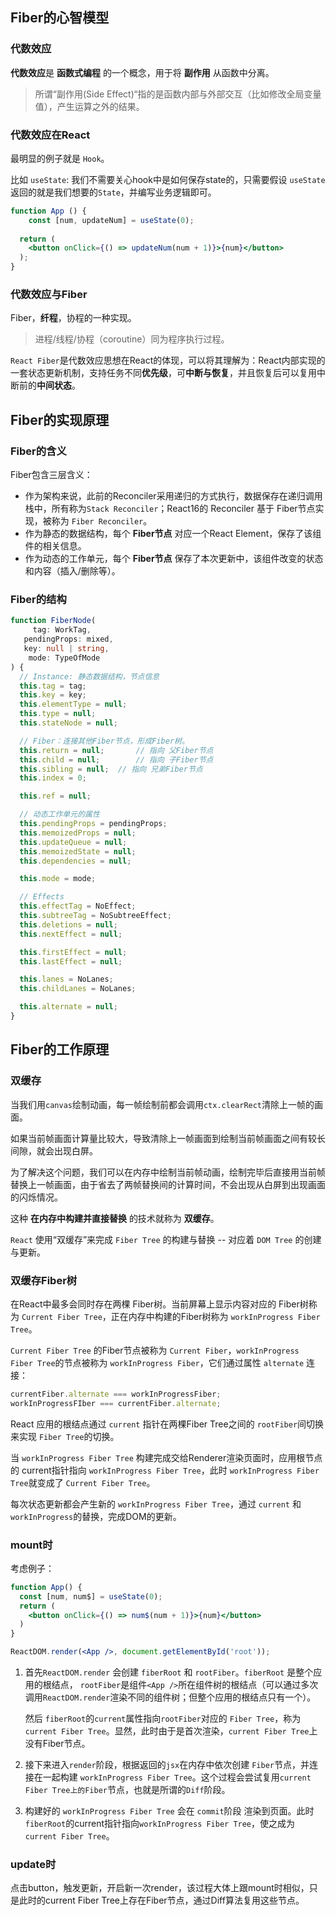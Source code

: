 ## Fiber的心智模型

### 代数效应

**代数效应**是 **函数式编程** 的一个概念，用于将 **副作用** 从函数中分离。

> 所谓“副作用(Side Effect)“指的是函数内部与外部交互（比如修改全局变量值），产生运算之外的结果。

### 代数效应在React

最明显的例子就是 `Hook`。

比如 `useState`: 我们不需要关心hook中是如何保存state的，只需要假设 `useState` 返回的就是我们想要的`State`，并编写业务逻辑即可。

```jsx
function App () {
	const [num, updateNum] = useState(0);
  
  return (
  	<button onClick={() => updateNum(num + 1)}>{num}</button>
  );
}
```



### 代数效应与Fiber

Fiber，**纤程**，协程的一种实现。

> 进程/线程/协程（coroutine）同为程序执行过程。

`React Fiber`是代数效应思想在React的体现，可以将其理解为：React内部实现的一套状态更新机制，支持任务不同**优先级**，可**中断与恢复**，并且恢复后可以复用中断前的**中间状态**。



## Fiber的实现原理

### Fiber的含义

Fiber包含三层含义：

* 作为架构来说，此前的Reconciler采用递归的方式执行，数据保存在递归调用栈中，所有称为`Stack Reconciler`；React16的 Reconciler 基于 Fiber节点实现，被称为 `Fiber Reconciler`。
* 作为静态的数据结构，每个 **Fiber节点** 对应一个React Element，保存了该组件的相关信息。
* 作为动态的工作单元，每个 **Fiber节点** 保存了本次更新中，该组件改变的状态和内容（插入/删除等）。

### Fiber的结构

```ts
function FiberNode(
	 tag: WorkTag,
   pendingProps: mixed,
   key: null | string,
    mode: TypeOfMode
) {
  // Instance: 静态数据结构，节点信息
  this.tag = tag;
  this.key = key;
  this.elementType = null;
  this.type = null;
  this.stateNode = null;

  // Fiber：连接其他Fiber节点，形成Fiber树。
  this.return = null;		// 指向 父Fiber节点
  this.child = null;		// 指向 子Fiber节点
  this.sibling = null;	// 指向 兄弟Fiber节点
  this.index = 0;

  this.ref = null;

  // 动态工作单元的属性
  this.pendingProps = pendingProps;
  this.memoizedProps = null;
  this.updateQueue = null;
  this.memoizedState = null;
  this.dependencies = null;

  this.mode = mode;

  // Effects
  this.effectTag = NoEffect;
  this.subtreeTag = NoSubtreeEffect;
  this.deletions = null;
  this.nextEffect = null;

  this.firstEffect = null;
  this.lastEffect = null;

  this.lanes = NoLanes;
  this.childLanes = NoLanes;

  this.alternate = null;
}
```



## Fiber的工作原理

### 双缓存

当我们用`canvas`绘制动画，每一帧绘制前都会调用`ctx.clearRect`清除上一帧的画面。

如果当前帧画面计算量比较大，导致清除上一帧画面到绘制当前帧画面之间有较长间隙，就会出现白屏。

为了解决这个问题，我们可以在内存中绘制当前帧动画，绘制完毕后直接用当前帧替换上一帧画面，由于省去了两帧替换间的计算时间，不会出现从白屏到出现画面的闪烁情况。

这种 **在内存中构建并直接替换** 的技术就称为 **双缓存**。

`React` 使用“双缓存”来完成 `Fiber Tree` 的构建与替换 -- 对应着 `DOM Tree` 的创建与更新。



### 双缓存Fiber树

在React中最多会同时存在两棵 Fiber树。当前屏幕上显示内容对应的 Fiber树称为 `Current Fiber Tree`，正在内存中构建的Fiber树称为 `workInProgress Fiber Tree`。

`Current Fiber Tree` 的Fiber节点被称为 `Current Fiber`，`workInProgress Fiber Tree`的节点被称为 `workInProgress Fiber`，它们通过属性 `alternate` 连接：

```js
currentFiber.alternate === workInProgressFiber;
workInProgressFIber === currentFiber.alternate;
```

React 应用的根结点通过 `current` 指针在两棵Fiber Tree之间的 `rootFiber`间切换来实现 `Fiber Tree`的切换。

当 `workInProgress Fiber Tree` 构建完成交给Renderer渲染页面时，应用根节点的 current指针指向 `workInProgress Fiber Tree`，此时 `workInProgress Fiber Tree`就变成了 `Current Fiber Tree`。

每次状态更新都会产生新的 `workInProgress Fiber Tree`，通过 `current` 和 `workInProgress`的替换，完成DOM的更新。



### mount时

考虑例子：

```jsx
function App() {
  const [num, num$] = useState(0);
  return (
  	<button onClick={() => num$(num + 1)}>{num}</button>
  )
}

ReactDOM.render(<App />, document.getElementById('root'));
```

1. 首先`ReactDOM.render` 会创建 `fiberRoot` 和 `rootFiber`。`fiberRoot` 是整个应用的根结点，  `rootFiber`是组件`<App />`所在组件树的根结点（可以通过多次调用`ReactDOM.render`渲染不同的组件树；但整个应用的根结点只有一个）。

   然后 `fiberRoot`的`current`属性指向`rootFiber`对应的 `Fiber Tree`，称为`current Fiber Tree`。显然，此时由于是首次渲染，`current Fiber Tree`上没有Fiber节点。

2. 接下来进入`render`阶段，根据返回的`jsx`在内存中依次创建 `Fiber`节点，并连接在一起构建 `workInProgress Fiber Tree`。这个过程会尝试复用`current Fiber Tree上的Fiber`节点，也就是所谓的`Diff`阶段。

3. 构建好的 `workInProgress Fiber Tree` 会在 `commit`阶段 渲染到页面。此时 `fiberRoot`的current指针指向`workInProgress Fiber Tree`，使之成为 `current Fiber Tree`。



### update时

点击button，触发更新，开启新一次render，该过程大体上跟mount时相似，只是此时的current Fiber Tree上存在Fiber节点，通过Diff算法复用这些节点。

